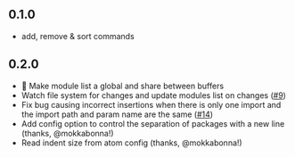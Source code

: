 ## 0.1.0
* add, remove & sort commands

## 0.2.0
* :racehorse: Make module list a global and share between buffers
* Watch file system for changes and update modules list on changes ([#9](https://github.com/agrc/atom-amdbutler/issues/9))
* Fix bug causing incorrect insertions when there is only one import and the import path and param name are the same ([#14](https://github.com/agrc/atom-amdbutler/issues/14))
* Add config option to control the separation of packages with a new line (thanks, @mokkabonna!)
* Read indent size from atom config (thanks, @mokkabonna!)
